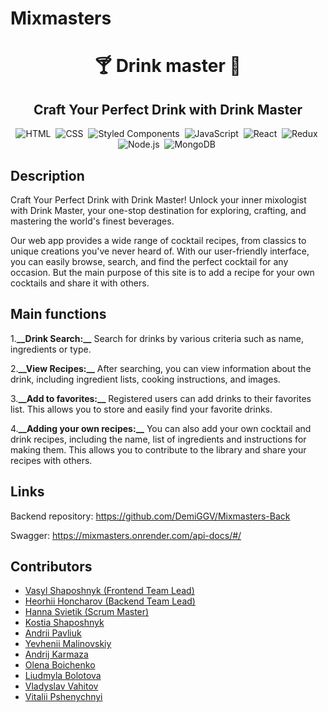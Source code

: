 # Mixmasters

<h1 align="center"> 🍸 Drink master 🍹 </h1>

<h2 align="center"> Craft Your Perfect Drink with Drink Master </h2>

<span align="center"> 
  
![HTML](https://img.shields.io/badge/html5-%23E34F26.svg?style=for-the-badge&logo=html5&logoColor=white)&nbsp;
![CSS](https://img.shields.io/badge/css3-%231572B6.svg?style=for-the-badge&logo=css3&logoColor=white)&nbsp;
![Styled Components](https://img.shields.io/badge/styled--components-DB7093?style=for-the-badge&logo=styled-components&logoColor=white)&nbsp;
![JavaScript](https://img.shields.io/badge/javascript-%23323330.svg?style=for-the-badge&logo=javascript&logoColor=%23F7DF1E)&nbsp;
![React](https://img.shields.io/badge/react-%2320232a.svg?style=for-the-badge&logo=react&logoColor=%2361DAFB)&nbsp;
![Redux](https://img.shields.io/badge/redux-%23593d88.svg?style=for-the-badge&logo=redux&logoColor=white)&nbsp;
![Node.js](https://img.shields.io/badge/node.js-6DA55F?style=for-the-badge&logo=node.js&logoColor=white)&nbsp;
![MongoDB](https://img.shields.io/badge/MongoDB-%234ea94b.svg?style=for-the-badge&logo=mongodb&logoColor=white)&nbsp;

</span>

## Description

Craft Your Perfect Drink with Drink Master! Unlock your inner mixologist with
Drink Master, your one-stop destination for exploring, crafting, and mastering
the world's finest beverages.

Our web app provides a wide range of cocktail recipes, from classics to unique
creations you've never heard of. With our user-friendly interface, you can
easily browse, search, and find the perfect cocktail for any occasion. But the
main purpose of this site is to add a recipe for your own cocktails and share it
with others.

## Main functions

1.**\_\_**Drink Search:**\_\_** Search for drinks by various criteria such as
name, ingredients or type.

2.**\_\_**View Recipes:**\_\_** After searching, you can view information about
the drink, including ingredient lists, cooking instructions, and images.

3.**\_\_**Add to favorites:**\_\_** Registered users can add drinks to their
favorites list. This allows you to store and easily find your favorite drinks.

4.**\_\_**Adding your own recipes:**\_\_** You can also add your own cocktail
and drink recipes, including the name, list of ingredients and instructions for
making them. This allows you to contribute to the library and share your recipes
with others.

## Links

Backend repository: https://github.com/DemiGGV/Mixmasters-Back

Swagger: https://mixmasters.onrender.com/api-docs/#/

## Contributors

- [Vasyl Shaposhnyk (Frontend Team Lead)](https://github.com/Vasyl24)
- [Heorhii Honcharov (Backend Team Lead)](https://github.com/DemiGGV)
- [Hanna Svietik (Scrum Master)](https://github.com/hsvietik)
- [Kostia Shaposhnyk](https://github.com/1192skm)
- [Andrii Pavliuk](https://github.com/andrpavl)
- [Yevhenii Malinovskiy](https://github.com/Travellin91)
- [Andrij Karmaza](https://github.com/AndrijKarmaza)
- [Olena Boichenko](https://github.com/Olena1010)
- [Liudmyla Bolotova](https://github.com/LiudmylaBolotova)
- [Vladyslav Vahitov](https://github.com/Elborn666)
- [Vitalii Pshenychnyi](https://github.com/vitaliipshenychnyi)
